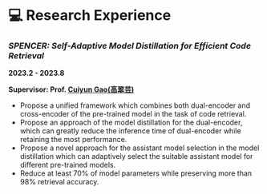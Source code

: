 # 💻 Research Experience
### *SPENCER: Self-Adaptive Model Distillation for Efficient Code Retrieval*
**2023.2 - 2023.8**

**Supervisor: Prof. [Cuiyun Gao(高翠芸)](https://cuiyungao.github.io/)**

- Propose a unified framework which combines both dual-encoder and cross-encoder of the pre-trained model in the task of code retrieval.
- Propose an approach of the model distillation for the dual-encoder, which can greatly reduce the
inference time of dual-encoder while retaining the most performance.
- Propose a novel approach for the assistant model selection in the model distillation which can
adaptively select the suitable assistant model for different pre-trained models.
- Reduce at least 70% of model parameters while preserving more than 98% retrieval accuracy.
